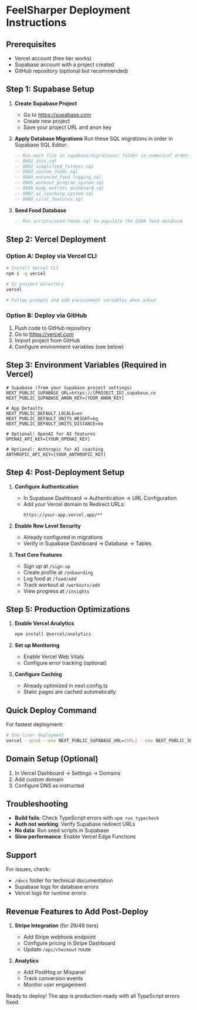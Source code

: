 # FeelSharper Deployment Instructions

## Prerequisites
- Vercel account (free tier works)
- Supabase account with a project created
- GitHub repository (optional but recommended)

## Step 1: Supabase Setup

1. **Create Supabase Project**
   - Go to https://supabase.com
   - Create new project
   - Save your project URL and anon key

2. **Apply Database Migrations**
   Run these SQL migrations in order in Supabase SQL Editor:
   ```sql
   -- Run each file in supabase/migrations/ folder in numerical order:
   -- 0001_init.sql
   -- 0002_simplified_fitness.sql
   -- 0003_custom_foods.sql
   -- 0004_enhanced_food_logging.sql
   -- 0005_workout_program_system.sql
   -- 0006_body_metrics_dashboard.sql
   -- 0007_ai_coaching_system.sql
   -- 0008_viral_features.sql
   ```

3. **Seed Food Database**
   ```sql
   -- Run scripts/seed-foods.sql to populate the USDA food database
   ```

## Step 2: Vercel Deployment

### Option A: Deploy via Vercel CLI
```bash
# Install Vercel CLI
npm i -g vercel

# In project directory
vercel

# Follow prompts and add environment variables when asked
```

### Option B: Deploy via GitHub
1. Push code to GitHub repository
2. Go to https://vercel.com
3. Import project from GitHub
4. Configure environment variables (see below)

## Step 3: Environment Variables (Required in Vercel)

```env
# Supabase (from your Supabase project settings)
NEXT_PUBLIC_SUPABASE_URL=https://[PROJECT_ID].supabase.co
NEXT_PUBLIC_SUPABASE_ANON_KEY=[YOUR_ANON_KEY]

# App Defaults
NEXT_PUBLIC_DEFAULT_LOCALE=en
NEXT_PUBLIC_DEFAULT_UNITS_WEIGHT=kg
NEXT_PUBLIC_DEFAULT_UNITS_DISTANCE=km

# Optional: OpenAI for AI features
OPENAI_API_KEY=[YOUR_OPENAI_KEY]

# Optional: Anthropic for AI coaching
ANTHROPIC_API_KEY=[YOUR_ANTHROPIC_KEY]
```

## Step 4: Post-Deployment Setup

1. **Configure Authentication**
   - In Supabase Dashboard → Authentication → URL Configuration
   - Add your Vercel domain to Redirect URLs:
     ```
     https://your-app.vercel.app/**
     ```

2. **Enable Row Level Security**
   - Already configured in migrations
   - Verify in Supabase Dashboard → Database → Tables

3. **Test Core Features**
   - Sign up at `/sign-up`
   - Create profile at `/onboarding`
   - Log food at `/food/add`
   - Track workout at `/workouts/add`
   - View progress at `/insights`

## Step 5: Production Optimizations

1. **Enable Vercel Analytics**
   ```bash
   npm install @vercel/analytics
   ```

2. **Set up Monitoring**
   - Enable Vercel Web Vitals
   - Configure error tracking (optional)

3. **Configure Caching**
   - Already optimized in next.config.ts
   - Static pages are cached automatically

## Quick Deploy Command

For fastest deployment:
```bash
# One-liner deployment
vercel --prod --env NEXT_PUBLIC_SUPABASE_URL=[URL] --env NEXT_PUBLIC_SUPABASE_ANON_KEY=[KEY]
```

## Domain Setup (Optional)

1. In Vercel Dashboard → Settings → Domains
2. Add custom domain
3. Configure DNS as instructed

## Troubleshooting

- **Build fails**: Check TypeScript errors with `npm run typecheck`
- **Auth not working**: Verify Supabase redirect URLs
- **No data**: Run seed scripts in Supabase
- **Slow performance**: Enable Vercel Edge Functions

## Support

For issues, check:
- `/docs` folder for technical documentation
- Supabase logs for database errors
- Vercel logs for runtime errors

## Revenue Features to Add Post-Deploy

1. **Stripe Integration** (for $29/$49 tiers)
   - Add Stripe webhook endpoint
   - Configure pricing in Stripe Dashboard
   - Update `/api/checkout` route

2. **Analytics**
   - Add PostHog or Mixpanel
   - Track conversion events
   - Monitor user engagement

Ready to deploy! The app is production-ready with all TypeScript errors fixed.